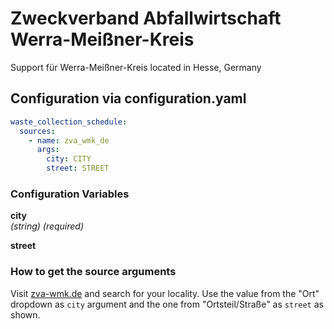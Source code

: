 # Zweckverband Abfallwirtschaft Werra-Meißner-Kreis
Support für Werra-Meißner-Kreis located in Hesse, Germany

## Configuration via configuration.yaml

```yaml
waste_collection_schedule:
  sources:
    - name: zva_wmk_de
      args:
        city: CITY
        street: STREET
```

### Configuration Variables

**city**<br>
*(string) (required)*

**street**<br>
### How to get the source arguments

Visit [zva-wmk.de](https://www.zva-wmk.de/termine/schnellsuche-2023) and search for your locality. Use the value from the "Ort" dropdown as `city` argument and the one from "Ortsteil/Straße" as `street` as shown.

